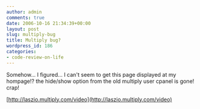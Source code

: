 ```yaml
---
author: admin
comments: true
date: 2006-10-16 21:34:39+00:00
layout: post
slug: multiply-bug
title: Multiply bug?
wordpress_id: 186
categories:
- code-review-on-life
---
```


Somehow... I figured... I can't seem to get this page displayed at my hompage!? the hide/show option from the old multiply user cpanel is gone! crap!

[http://laszio.multiply.com/video](http://laszio.multiply.com/video)
